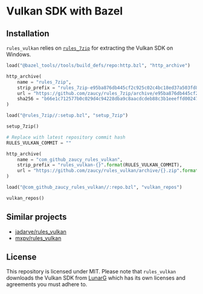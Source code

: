 # Vulkan SDK with Bazel

## Installation

`rules_vulkan` relies on [`rules_7zip`](https://github.com/zaucy/rules_7zip) for extracting the Vulkan SDK on Windows.

```python
load("@bazel_tools//tools/build_defs/repo:http.bzl", "http_archive")

http_archive(
    name = "rules_7zip",
    strip_prefix = "rules_7zip-e95ba876db445cf2c925c02c4bc18ed37a503fd8",
    url = "https://github.com/zaucy/rules_7zip/archive/e95ba876db445cf2c925c02c4bc18ed37a503fd8.zip",
    sha256 = "b66e1c712577b0c029d4c94228dba9c8aacdcdeb88c3b1eeeffd00247ba5a856",
)

load("@rules_7zip//:setup.bzl", "setup_7zip")

setup_7zip()

# Replace with latest repository commit hash
RULES_VULKAN_COMMIT = ""

http_archive(
    name = "com_github_zaucy_rules_vulkan",
    strip_prefix = "rules_vulkan-{}".format(RULES_VULKAN_COMMIT),
    url = "https://github.com/zaucy/rules_vulkan/archive/{}.zip".format(RULES_VULKAN_COMMIT),
)

load("@com_github_zaucy_rules_vulkan//:repo.bzl", "vulkan_repos")

vulkan_repos()
```

## Similar projects

- [jadarve/rules_vulkan](https://github.com/jadarve/rules_vulkan)
- [mxpv/rules_vulkan](https://github.com/mxpv/rules_vulkan/)

## License

This repository is licensed under MIT. Please note that `rules_vulkan` downloads the Vulkan SDK from [LunarG](https://www.lunarg.com/) which has its own licenses and agreements you must adhere to.
